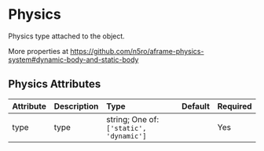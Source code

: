 
Physics
=======


Physics type attached to the object. 

More properties at https://github.com/n5ro/aframe-physics-system#dynamic-body-and-static-body

Physics Attributes
-------------------

|Attribute|Description|Type|Default|Required|
| :--- | :--- | :--- | :--- | :--- |
|type|type|string; One of: ```['static', 'dynamic']```||Yes|
